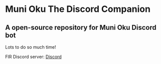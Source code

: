 # Muni Oku The Discord Companion
## A open-source repository for Muni Oku Discord bot

Lots to do so much time! 


FIR Discord server: [Discord](https://discord.gg/firvrc)
